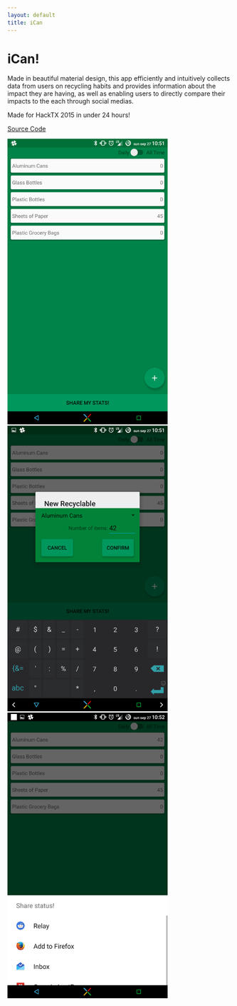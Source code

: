 ```yaml
---
layout: default
title: iCan
---
```

# iCan!

Made in beautiful material design, this app efficiently and intuitively collects data from users on recycling habits and provides information about the impact they are having, as well as enabling users to directly compare their impacts to the each through social medias.

Made for HackTX 2015 in under 24 hours!

[Source Code](https://github.com/thepaperpilot/Computer-Science-Kiosk)

<div style="overflow:hidden;">
  <img src="./Screenshots/Screenshot_2015-09-27-10-51-38.png" alt="Snapshot 1" width="360" height="640">
  <img src="./Screenshots/Screenshot_2015-09-27-10-51-49.png" alt="Snapshot 2" width="360" height="640">
  <img src="./Screenshots/Screenshot_2015-09-27-10-52-23.png" alt="Snapshot 3" width="360" height="640">
</div>
